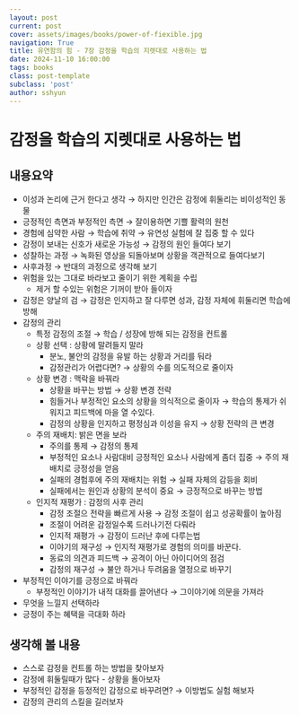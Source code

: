 ```yaml
---
layout: post
current: post
cover: assets/images/books/power-of-fiexible.jpg
navigation: True
title: 유연함의 힘 - 7장 감정을 학습의 지렛대로 사용하는 법
date: 2024-11-10 16:00:00
tags: books
class: post-template
subclass: 'post'
author: sshyun
---
```


# 감정을 학습의 지렛대로 사용하는 법

## 내용요약
- 이성과 논리에 근거 한다고 생각 → 하지만 인간은 감정에 휘둘리는 비이성적인 동물
- 긍정적인 측면과 부정적인 측면 → 잘이용하면 기쁠 활력의 원천
- 경험에 심약한 사람 → 학습에 취약 → 유연성 실험에 잘 집중 할 수 있다
- 감정이 보내는 신호가 새로운 가능성 → 감정의 원인 들여다 보기
- 성찰하는 과정 → 녹화된 영상을 되돌아보며 상황을 객관적으로 들여다보기
- 사후과정 → 반대의 과정으로 생각해 보기
- 위험을 있는 그대로 바라보고 줄이기 위한 계획을 수립
    - 제거 할 수있는 위험은 기꺼이 받아 들이자
- 감정은 양날의 검 → 감정은 인지하고 잘 다루면 성과, 감정 자체에 휘둘리면 학습에 방해
- 감정의 관리
    - 특정 감정의 조절 → 학습 / 성장에 방해 되는 감정을 컨트롤
    - 상황 선택 :  상황에 말려들지 말라
        - 분노, 불안의 감정을 유발 하는 상황과 거리를 둬라
        - 감정관리가 어렵다면? → 상황의 수를 의도적으로 줄이자
    - 상황 변경 :  맥락을 바꿔라
        - 상황을 바꾸는 방법 → 상황 변경 전략
        - 힘들거나 부정적인 요소의 상황을 의식적으로 줄이자 → 학습의 통제가 쉬워지고 피드백에 마을 열 수있다.
        - 감정의 상황을 인지하고 평정심과 이성을 유지 → 상황 전략의 큰 변경
    - 주의 재배치: 밝은 면을 보라
        - 주의를 통제 → 감정의 통제
        - 부정적인 요소나 사람대비 긍정적인 요소나 사람에게 좀더 집중 → 주의 재배치로 긍정성을 얻음
        - 실패의 경험후에 주의 재배치는 위험 → 실패 자체의 감등을 회비
        - 실패에서는 원인과 상황의 분석이 중요 → 긍정적으로 바꾸는 방법
    - 인지적 재평가 : 감정의 사후 관리
        - 감정 조절으 전략을 빠르게 사용 → 감정 조절이 쉽고 성공확률이 높아짐
        - 조절이 어려운 감정일수록 드러나기전 다뤄라
        - 인지적 재평가 → 감정이 드러난 후에 다루는법
        - 이야기의 재구성 → 인지적 재평가로 경험의 의미를 바꾼다.
        - 동료의 의견과 피드백 → 공격이 아닌 아이디어의 점검
        - 감정의 재구성 → 불안 하거나 두려움을 열정으로 바꾸기
- 부정적인 이야기를 긍정으로 바꿔라
    - 부정적인 이야기가 내적 대화를 끌어낸다 → 그이야기에 의문을 가져라
- 무엇을 느낄지 선택하라
- 긍정이 주는 혜택을 극대화 하라

## 생각해 볼 내용
- 스스로 감정을 컨트롤 하는 방법을 찾아보자
- 감정에 휘둘릴때가 많다 - 상황을 돌아보자
- 부정적인 감정을 등정적인 감정으로 바꾸려면? → 이방법도 실험 해보자
- 감정의 관리의 스킬을 길러보자